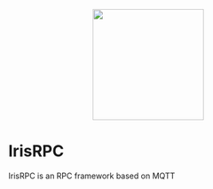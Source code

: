 <div align="center">
  <a href="http://tianshou.readthedocs.io"><img width="200px" height="auto" src="https://github.com/user-attachments/assets/3703e5ed-0aef-4143-b2f4-e32760cccd06"></a>
</div>

# IrisRPC

IrisRPC is an RPC framework based on MQTT
